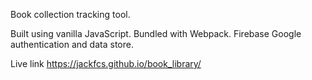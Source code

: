 Book collection tracking tool. 

Built using vanilla JavaScript. Bundled with Webpack.
Firebase Google authentication and data store.

Live link https://jackfcs.github.io/book_library/